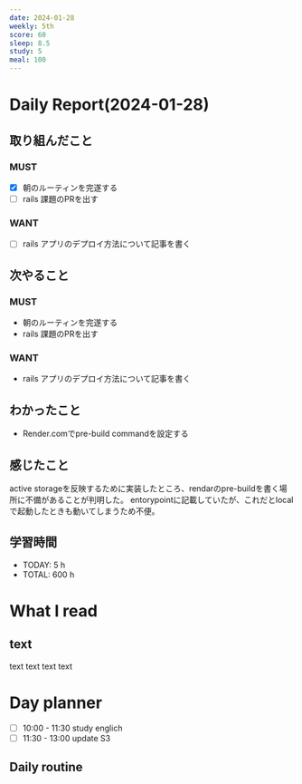 ```yaml
---
date: 2024-01-28
weekly: 5th
score: 60
sleep: 8.5
study: 5
meal: 100
---
```

# Daily Report(2024-01-28)
## 取り組んだこと
### MUST
- [x] 朝のルーティンを完遂する
- [ ] rails 課題のPRを出す
### WANT
- [ ] rails アプリのデプロイ方法について記事を書く
## 次やること
### MUST
- 朝のルーティンを完遂する
- rails 課題のPRを出す
### WANT
- rails アプリのデプロイ方法について記事を書く
## わかったこと
- Render.comでpre-build commandを設定する
## 感じたこと
active storageを反映するために実装したところ、rendarのpre-buildを書く場所に不備があることが判明した。
entorypointに記載していたが、これだとlocalで起動したときも動いてしまうため不便。

## 学習時間
- TODAY: 5 h
- TOTAL: 600 h
# What I read
## text 
text text text text

# Day planner
- [ ] 10:00 - 11:30 study englich
- [ ] 11:30 - 13:00 update S3

## Daily routine
